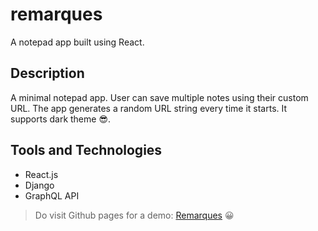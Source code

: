 # remarques
A notepad app built using React.

Description
---
A minimal notepad app. User can save multiple notes using their custom URL. The app generates a random URL string every time it starts. It supports dark theme :sunglasses:.

Tools and Technologies
---
- React.js
- Django
- GraphQL API

> Do visit Github pages for a demo: [Remarques](https://suman-kr.github.io/remarques/) :grinning:
